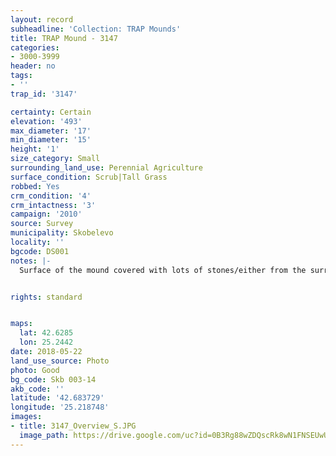 ```yaml
---
layout: record
subheadline: 'Collection: TRAP Mounds'
title: TRAP Mound - 3147
categories:
- 3000-3999
header: no
tags:
- ''
trap_id: '3147'

certainty: Certain
elevation: '493'
max_diameter: '17'
min_diameter: '15'
height: '1'
size_category: Small
surrounding_land_use: Perennial Agriculture
surface_condition: Scrub|Tall Grass
robbed: Yes
crm_condition: '4'
crm_intactness: '3'
campaign: '2010'
source: Survey
municipality: Skobelevo
locality: ''
bgcode: DS001
notes: |-
  Surface of the mound covered with lots of stones/either from the surrounding pasture or from the mound.


rights: standard


maps:
  lat: 42.6285
  lon: 25.2442
date: 2018-05-22
land_use_source: Photo
photo: Good
bg_code: Skb 003-14
akb_code: ''
latitude: '42.683729'
longitude: '25.218748'
images:
- title: 3147_Overview_S.JPG
  image_path: https://drive.google.com/uc?id=0B3Rg88wZDQscRk8wN1FNSEUwUGM
---
```

